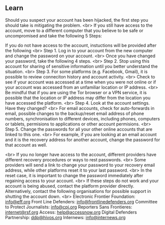 
## Learn

Should you suspect your account has been hijacked, the first step you should take is mitigating the problem.
&lt;br&gt;
If you still have access to the account, move to a different computer that you believe to be safe or uncompromised and take the following 5 Steps:


If you do not have access to the account, instuctions will be provided after the following 
&lt;br&gt;
Step 1. Log in to your account from the new computer and change the password on your account.
&lt;br&gt;
Once you have changed your password, take the following 4 steps.
&lt;br&gt;
Step 2. Stop using this account for sharing of sensitive information until you better understand the situation.
&lt;br&gt;
Step 3. For some platforms (e.g. Facebook, Gmail), it is possible to review conneciton history and account activity.
&lt;br&gt;
Check to see if your account was accessed at a time when you were not online or if your account was accessed from an unfamiliar location or IP address. 
&lt;br&gt;
Be mindful that if you are using the Tor browser or a VPN service, it is possible that the location or IP address may differ from the location you have accessed the platform.
&lt;br&gt;
Step 4. Look at the account settings. Have they changed?
&lt;br&gt;
For email accounts, check for auto-forwards in email, possible changes to the backup/reset email address of phone numbers, synchronisation to different devices, including phones, computers or tablets, permisions to applications or other account permisions.
&lt;br&gt;
Step 5. Change the passwords for all your other online accounts that are linked to this one.
&lt;br&gt;
For example, if you are looking at an email account and it is the recovery address for another account, change the password for that account as well.

&lt;br&gt;
If you no longer have access to the account, different providers have different recovery procedures or ways to rest passwords.
&lt;br&gt;
Some providers will send a link to change your password to your recovery email address, while other platforms reset it to your last password.
&lt;br&gt;
In the reset case, it is important to change the password immediately after regaining access to your account.
&lt;br&gt;
If these steps do not work and your account is being abused, contact the platform provider directly. Alternatively, contact the following organisations for possible support in shutting the account down.
&lt;br&gt;
Electronic Frontier Foundation: info@eff.org
Front Line Defenders: info@frontlinedefenders.org
Committee to Protect Journalists: info@cpj.org
Reporters Sans Frontieres: internet@rsf.org
Access: help@accessnow.org
Digital Defenders Partnership: ddp@hivos.org
Internews: info@internews.org